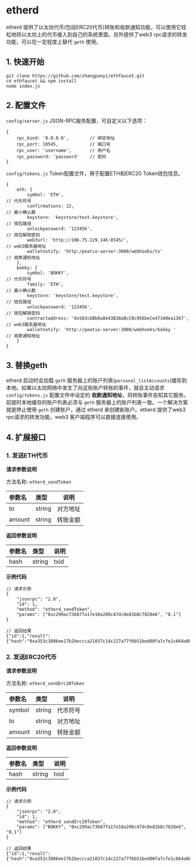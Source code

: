 # etherd
etherd 提供了以太坊代币(包括ERC20代币)转账和收款通知功能，可以使用它轻松地将以太坊上的代币接入到自己的系统里面。另外提供了web3 rpc请求的转发功能，可以在一定程度上替代 `geth` 使用。

## 1. 快速开始
```
git clone https://github.com/zhangpanyi/ethfaucet.git
cd ethfaucet && npm install
node index.js
```

## 2. 配置文件

`config/server.js` JSON-RPC服务配置，可自定义以下选项：
```
{
    rpc_bind: '0.0.0.0',        // 绑定地址
    rpc_port: 18545,            // 端口号
    rpc_user: 'username',       // 用户名
    rpc_password: 'password'    // 密码
}
```

`config/tokens.js` Token配置文件，用于配置ETH和ERC20 Token钱包信息。
```
{
    eth: {
        symbol: 'ETH',                                                  // 代币符号
        confirmations: 12,                                              // 最小确认数
        keystore: 'keystore/test.keystore',                             // 钱包路径
        unlockpassword: '123456',                                       // 钱包解锁密码
        web3url: 'http://106.75.129.146:8545/',                         // web3服务器地址
        walletnotify: 'http:/peatio-server:3000/webhooks/tx'            // 收款通知地址
    },
    bokky: {
        symbol: 'BOKKY',                                                // 代币符号
        family: 'ETH',                                                  // 最小确认数
        keystore: 'keystore/test.keystore',                             // 钱包路径
        unlockpassword: '123456',                                       // 钱包解锁密码
        contractaddress: '0x583cbBb8a8443B38aBcC0c956beCe47340ea1367',  // web3服务器地址
        walletnotify: 'http://peatio-server:3000/webhooks/bokky '       // 收款通知地址
    }
}
```

## 3. 替换geth
etherd 启动时会加载 `geth` 服务器上的账户列表(`personal_listAccounts`)缓存到本地。如果以太坊网络中发生了向这些账户转账的事件，就会主动请求 `config/tokens.js` 配置文件中设定的 **收款通知地址**，将转账事件告知其它服务。前提时本地缓存的账户列表必须与 `geth` 服务器上的账户列表一致。一个解决方案就是停止使用 `geth` 创建账户，通过 etherd 来创建新账户。etherd 提供了web3 rpc请求的转发功能，web3 客户端程序可以直接连接使用。

## 4. 扩展接口

### 1. 发送ETH代币

**请求参数说明** 

方法名称: `etherd_sendToken`

|参数名|类型|说明|
|:-----  |:-----|----- |
|to |string   |对方地址  |
|amount |string   |转账金额  |

**返回参数说明** 

|参数名|类型|说明|
|:-----  |:-----|----- |
|hash |string   |txid  |

**示例代码**

```
// 请求示例
{
	"jsonrpc": "2.0",
	"id": 1,
	"method": "etherd_sendToken",
	"params": ["0xc299ac73687fa17e10a206c47dc0e81b8c7828e6", "0.1"]
}

// 返回结果
{"id":1,"result":{"hash":"0xa353c3886ee17b2beccca21037c14c227a77f6b51bed00fa7cfe1c664a08fa4e"}}
```

### 2. 发送ERC20代币

**请求参数说明** 

方法名称: `etherd_sendErc20Token`

|参数名|类型|说明|
|:-----  |:-----|----- |
|symbol |string   |代币符号  |
|to |string   |对方地址  |
|amount |string   |转账金额  |

**返回参数说明** 

|参数名|类型|说明|
|:-----  |:-----|----- |
|hash |string   |txid  |

**示例代码**

```
// 请求示例
{
	"jsonrpc": "2.0",
	"id": 1,
	"method": "etherd_sendErc20Token",
	"params": ["BOKKY", "0xc299ac73687fa17e10a206c47dc0e81b8c7828e6", "0.1"]
}

// 返回结果
{"id":1,"result":{"hash":"0xa353c3886ee17b2beccca21037c14c227a77f6b51bed00fa7cfe1c664a08fa4e"}}
```

